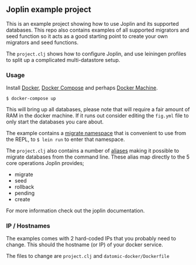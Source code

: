 ## Joplin example project

This is an example project showing how to use Joplin and its supported databases. This repo also contains examples of all supported migrators and seed function so it acts as a good starting point to create your own migrators and seed functions.

The `project.clj` shows how to configure Joplin, and use leiningen profiles to split up a complicated multi-datastore setup.

### Usage

Install [Docker](http://docker.io), [Docker Compose](https://docs.docker.com/compose/) and perhaps [Docker Machine](https://docs.docker.com/machine/).

`$ docker-compose up`

This will bring up all databases, please note that will require a fair amount of RAM in the docker machine. If it runs out consider editing the `fig.yml` file to only start the databases you care about.

The example contains a [migrate namespace](https://github.com/juxt/joplin/blob/master/example/src/migrate.clj) that is convenient to use from the REPL, to `$ lein run` to enter that namespace.

The `project.clj` also contains a number of [aliases](https://github.com/juxt/joplin/blob/master/example/project.clj#L14) making it possible to migrate databases from the command line.
These alias map directly to the 5 core operations Joplin provides;
* migrate
* seed
* rollback
* pending
* create

For more information check out the joplin documentation.

### IP / Hostnames

The examples comes with 2 hard-coded IPs that you probably need to change. This should the hostname (or IP) of your docker service.

The files to change are `project.clj` and `datomic-docker/Dockerfile`
